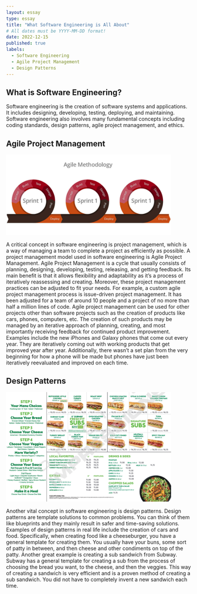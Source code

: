 ```yaml
---
layout: essay
type: essay
title: "What Software Engineering is All About"
# All dates must be YYYY-MM-DD format!
date: 2022-12-15
published: true
labels:
  - Software Engineering
  - Agile Project Management
  - Design Patterns
---
```


## What is Software Engineering?
Software engineering is the creation of software systems and applications. It includes designing, developing, testing, deploying, and maintaining. Software engineering also involves many fundamental concepts including coding standards, design patterns, agile project management, and ethics. 

## Agile Project Management

<img width="450px" 
     class="rounded pe-4" 
     src="../img/software-engineering/agile-methodology.jpg" >
     
A critical concept in software engineering is project management, which is a way of managing a team to complete a project as efficiently as possible. A project management model used in software engineering is Agile Project Management. Agile Project Management is a cycle that usually consists of planning, designing, developing, testing, releasing, and getting feedback. Its main benefit is that it allows flexibility and adaptability as it’s a process of iteratively reassessing and creating. Moreover, these project management practices can be adjusted to fit your needs. For example, a custom agile project management process is issue-driven project management. It has been adjusted for a team of around 10 people and a project of no more than half a million lines of code. Agile project management can be used for other projects other than software projects such as the creation of products like cars, phones, computers, etc. The creation of such products may be managed by an iterative approach of planning, creating, and most importantly receiving feedback for continued product improvement. Examples include the new iPhones and Galaxy phones that come out every year. They are iteratively coming out with working products that get improved year after year. Additionally, there wasn’t a set plan from the very beginning for how a phone will be made but phones have just been iteratively reevaluated and improved on each time.

## Design Patterns

<img width="450px" 
     class="rounded pe-4" 
     src="../img/software-engineering/design-patterns.jpg" >

Another vital concept in software engineering is design patterns. Design patterns are template solutions to common problems. You can think of them like blueprints and they mainly result in safer and time-saving solutions. Examples of design patterns in real life include the creation of cars and food. Specifically, when creating food like a cheeseburger, you have a general template for creating them. You usually have your buns, some sort of patty in between, and then cheese and other condiments on top of the patty. Another great example is creating a sub sandwich from Subway. Subway has a general template for creating a sub from the process of choosing the bread you want, to the cheese, and then the veggies. This way of creating a sandwich is very efficient and is a proven method of creating a sub sandwich. You did not have to completely invent a new sandwich each time.
